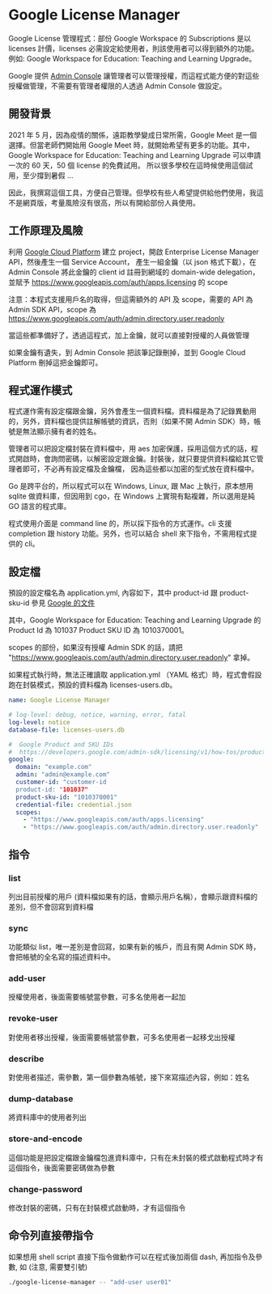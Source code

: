 # Google License Manager

Google License 管理程式：部份 Google Workspace 的 Subscriptions 是以 licenses 計價，licenses 必需設定給使用者，則該使用者可以得到額外的功能。
例如: Google Workspace for Education: Teaching and Learning Upgrade。

Google 提供 [Admin Console](https://admin.google.com/) 讓管理者可以管理授權，而這程式能方便的對這些授權做管理，不需要有管理者權限的人透過 Admin Console 做設定。

## 開發背景

2021 年 5 月，因為疫情的關係，遠距教學變成日常所需，Google Meet 是一個選擇。但當老師們開始用 Google Meet 時，就開始希望有更多的功能。其中，
Google Workspace for Education: Teaching and Learning Upgrade 可以申請一次的 60 天，50 個 license 的免費試用。
所以很多學校在這時候使用這個試用，至少撐到暑假 ...

因此，我撰寫這個工具，方便自己管理。但學校有些人希望提供給他們使用，我這不是網頁版，考量風險沒有很高，所以有開給部份人員使用。

## 工作原理及風險

利用 [Google Cloud Platform](https://console.cloud.google.com) 建立 project，開啟 Enterprise License Manager API，然後產生一個 Service Account，
產生一組金鑰（以 json 格式下載），在 Admin Console 將此金鑰的 client id 註冊到網域的 domain-wide delegation，並賦予
https://www.googleapis.com/auth/apps.licensing 的 scope

注意：本程式支援用戶名的取得，但這需額外的 API 及 scope，需要的 API 為 Admin SDK API，scope 為
https://www.googleapis.com/auth/admin.directory.user.readonly

當這些都準備好了，透過這程式，加上金鑰，就可以直接對授權的人員做管理

如果金鑰有遺失，到 Admin Console 把該筆記錄刪掉，並到 Google Cloud Platform 刪掉這把金鑰即可。

## 程式運作模式

程式運作需有設定檔跟金鑰，另外會產生一個資料檔。資料檔是為了記錄異動用的，另外，資料檔也提供註解帳號的資訊，否則（如果不開 Admin SDK）時，帳號是無法顯示擁有者的姓名。

管理者可以把設定檔封裝在資料檔中，用 aes 加密保護，採用這個方式的話，程式開啟時，會詢問密碼，以解密設定跟金鑰。封裝後，就只要提供資料檔給其它管理者即可，不必再有設定檔及金鑰檔，
因為這些都以加密的型式放在資料檔中。

Go 是跨平台的，所以程式可以在 Windows, Linux, 跟 Mac 上執行，原本想用 sqlite 做資料庫，但因用到 cgo，在 Windows 上實現有點複雜，所以選用是純 GO 語言的程式庫。

程式使用介面是 command line 的，所以採下指令的方式運作。cli 支援 completion 跟 history 功能。另外，也可以結合 shell 來下指令，不需用程式提供的 cli。

## 設定檔

預設的設定檔名為 application.yml, 內容如下，其中 product-id 跟 product-sku-id 參見 
[Google 的文件](https://developers.google.com/admin-sdk/licensing/v1/how-tos/products)

其中，Google Workspace for Education: Teaching and Learning Upgrade 的 Product Id 為 101037
Product SKU ID 為 1010370001。

scopes 的部份，如果沒有授權 Admin SDK 的話，請把 "https://www.googleapis.com/auth/admin.directory.user.readonly" 拿掉。

如果程式執行時，無法正確讀取 application.yml （YAML 格式）時，程式會假設跑在封裝模式，預設的資料檔為 licenses-users.db。

```yaml
name: Google License Manager

# log-level: debug, notice, warning, error, fatal
log-level: notice
database-file: licenses-users.db

#  Google Product and SKU IDs
#  https://developers.google.com/admin-sdk/licensing/v1/how-tos/products
google:
  domain: "example.com"
  admin: "admin@example.com"
  customer-id: "customer-id
  product-id: "101037"
  product-sku-id: "1010370001"
  credential-file: credential.json
  scopes:
    - "https://www.googleapis.com/auth/apps.licensing"
    - "https://www.googleapis.com/auth/admin.directory.user.readonly"
```

## 指令

### list

列出目前授權的用戶 (資料檔如果有的話，會顯示用戶名稱），會顯示跟資料檔的差別，但不會回寫到資料檔

### sync

功能類似 list，唯一差別是會回寫，如果有新的帳戶，而且有開 Admin SDK 時，會把帳號的全名寫的描述資料中。

### add-user

授權使用者，後面需要帳號當參數，可多名使用者一起加

### revoke-user

對使用者移出授權，後面需要帳號當參數，可多名使用者一起移戈出授權

### describe

對使用者描述，需參數，第一個參數為帳號，接下來寫描述內容，例如：姓名

### dump-database

將資料庫中的使用者列出

### store-and-encode

這個功能是把設定檔跟金鑰檔包進資料庫中，只有在未封裝的模式啟動程式時才有這個指令，後面需要密碼做為參數

### change-password

修改封裝的密碼，只有在封裝模式啟動時，才有這個指令

## 命令列直接帶指令

如果想用 shell script 直接下指令做動作可以在程式後加兩個 dash, 再加指令及參數, 如 (注意, 需要雙引號)

```bash
./google-license-manager -- "add-user user01"
```
